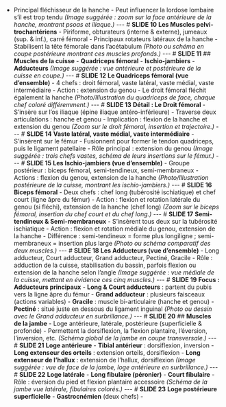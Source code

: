 - Principal fléchisseur de la hanche - Peut influencer la lordose lombaire s’il est trop tendu *(Image suggérée : zoom sur la face antérieure de la hanche, montrant psoas et iliaque.)* --- # **SLIDE 10** **Les Muscles pelvi-trochantériens** - Piriforme, obturateurs (interne & externe), jumeaux (sup. & inf.), carré fémoral - Principaux rotateurs latéraux de la hanche - Stabilisent la tête fémorale dans l’acétabulum *(Photo ou schéma en coupe postérieure montrant ces muscles profonds.)* --- # **SLIDE 11** ## **Muscles de la cuisse** - **Quadriceps fémoral** - **Ischio-jambiers** - **Adducteurs** *(Image suggérée : vue antérieure et postérieure de la cuisse en coupe.)* --- # **SLIDE 12** **Le Quadriceps fémoral (vue d’ensemble)** - 4 chefs : droit fémoral, vaste latéral, vaste médial, vaste intermédiaire - Action : extension du genou - Le droit fémoral fléchit également la hanche *(Photo/Illustration du quadriceps de face, chaque chef coloré différemment.)* --- # **SLIDE 13** **Détail : Le Droit fémoral** - S’insère sur l’os iliaque (épine iliaque antéro-inférieure) - Traverse deux articulations : hanche et genou - Implication : flexion de la hanche et extension du genou *(Zoom sur le droit fémoral, insertion et trajectoire.)* --- # **SLIDE 14** **Vaste latéral, vaste médial, vaste intermédiaire** - S’insèrent sur le fémur - Fusionnent pour former le tendon quadriceps, puis le ligament patellaire - Rôle principal : extension du genou *(Image suggérée : trois chefs vastes, schéma de leurs insertions sur le fémur.)* --- # **SLIDE 15** **Les Ischio-jambiers (vue d’ensemble)** - Groupe postérieur : biceps fémoral, semi-tendineux, semi-membraneux - Actions : flexion du genou, extension de la hanche *(Photo/Illustration postérieure de la cuisse, montrant les ischio-jambiers.)* --- # **SLIDE 16** **Biceps fémoral** - Deux chefs : chef long (tubérosité ischiatique) et chef court (ligne âpre du fémur) - Action : flexion et rotation latérale du genou (si fléchi), extension de la hanche (chef long) *(Zoom sur le biceps fémoral, insertion du chef court et du chef long.)* --- # **SLIDE 17** **Semi-tendineux & Semi-membraneux** - S’insèrent tous deux sur la tubérosité ischiatique - Action : flexion et rotation médiale du genou, extension de la hanche - Différence : semi-tendineux = forme plus longiligne ; semi-membraneux = insertion plus large *(Photo ou schéma comparatif des deux muscles.)* --- # **SLIDE 18** **Les Adducteurs (vue d’ensemble)** - Long adducteur, Court adducteur, Grand adducteur, Pectiné, Gracile - Rôle : adduction de la cuisse, stabilisation du bassin, parfois flexion ou extension de la hanche selon l’angle *(Image suggérée : vue médiale de la cuisse, mettant en évidence ces cinq muscles.)* --- # **SLIDE 19** **Focus : Adducteurs principaux** - **Long & Court adducteurs** : partent du pubis vers la ligne âpre du fémur - **Grand adducteur** : plusieurs faisceaux (actions variables) - **Gracile** : muscle bi-articulaire (hanche et genou) - **Pectiné** : situé juste en dessous du ligament inguinal *(Photo ou dessin avec le Grand adducteur en surbrillance.)* --- # **SLIDE 20** ## **Muscles de la jambe** - Loge antérieure, latérale, postérieure (superficielle & profonde) - Permettent la dorsiflexion, la flexion plantaire, l’éversion, l’inversion, etc. *(Schéma global de la jambe en coupe transversale.)* --- # **SLIDE 21** **Loge antérieure** - **Tibial antérieur** : dorsiflexion, inversion - **Long extenseur des orteils** : extension orteils, dorsiflexion - **Long extenseur de l’hallux** : extension de l’hallux, dorsiflexion *(Image suggérée : vue de face de la jambe, loge antérieure en surbrillance.)* --- # **SLIDE 22** **Loge latérale** - **Long fibulaire (péronier)** - **Court fibulaire** - Rôle : éversion du pied et flexion plantaire accessoire *(Schéma de la jambe vue latérale, fibulaires colorés.)* --- # **SLIDE 23** **Loge postérieure superficielle** - **Gastrocnémien** (deux chefs) -